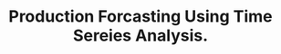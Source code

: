 ---
type: 'projects'
weight: 8
title: "Production Forcasting Using Time Sereies Analysis." 
description: "Forecasting oil production is critical for operational planning. Using advanced time-series analysis techniques, this project provided reliable production predictions, empowering operators to anticipate future trends and optimize field performance proactively."
image: 'https://kalypso.com/images/splash/Viewpoints/_2400x1380_crop_center-center_60_line/Oilandgas_declinecurves.jpg'
---
